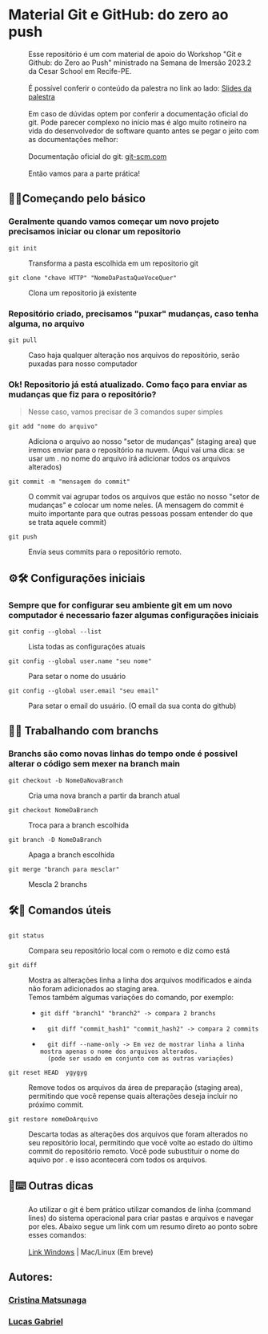 # Material Git e GitHub: do zero ao push
<dd>Esse repositório é um com material de apoio do Workshop "Git e Github: do Zero ao Push" ministrado na Semana de Imersão 2023.2 da Cesar School em Recife-PE.</dd>
<br/>
<dd>É possível conferir o conteúdo da palestra no link ao lado: <a href="https://www.canva.com/design/DAFq4wix2Hw/0xtt40B6VSb9itnp6E8SSg/view?utm_content=DAFq4wix2Hw&utm_campaign=designshare&utm_medium=link&utm_source=publishsharelink)">Slides da palestra</a></dd>
<br/>
<dd>Em caso de dúvidas optem por conferir a documentação oficial do git. Pode parecer complexo no início mas é algo muito rotineiro na vida do desenvolvedor de software quanto antes se pegar o jeito com as documentações melhor:</dd>
<br/>
<dd>Documentação oficial do git: <a href="https://git-scm.com/doc">git-scm.com</a></dd>
<br>
<dd>Então vamos para a parte prática!</dd>

<h2>📁🐙Começando pelo básico</h2>
<h3>Geralmente quando vamos começar um novo projeto precisamos iniciar ou clonar um repositorio</h3>
<dl>
  <dt>
    
    git init
  </dt>
  <dd>Transforma a pasta escolhida em um repositorio git</dd>
  <dt>
    
    git clone "chave HTTP" "NomeDaPastaQueVoceQuer"
  </dt>
  <dd>Clona um repositorio já existente</dd>
</dl>

<h3>Repositório criado, precisamos "puxar" mudanças, caso tenha alguma, no arquivo</h3>
<dl>
  <dt>
    
    git pull
  </dt>
  <dd>Caso haja qualquer alteração nos arquivos do repositório, serão puxadas para nosso computador</dd>
</dl>

<h3>Ok! Repositorio já está atualizado. Como faço para enviar as mudanças que fiz para o repositório?</h3>

> Nesse caso, vamos precisar de 3 comandos super simples
<dl>
  <dt>
    
    git add "nome do arquivo"
  </dt>
  <dd>Adiciona o arquivo ao nosso "setor de mudanças" (staging area) que iremos enviar para o repositório na nuvem. (Aqui vai uma dica: se usar um . no nome do arquivo irá adicionar todos os arquivos alterados)</dd>
  <dt>
    
    git commit -m "mensagem do commit"
  </dt>
  <dd>O commit vai agrupar todos os arquivos que estão no nosso "setor de mudanças" e colocar um nome neles. (A mensagem do commit é muito importante para que outras pessoas possam entender do que se trata aquele commit)</dd>
  <dt>
    
    git push
  </dt>
  <dd>Envia seus commits para o repositório remoto.</dd>
</dl>

##
<h2>⚙️🛠️ Configurações iniciais</h2>
<h3>Sempre que for configurar seu ambiente git em um novo computador é necessario fazer algumas configurações iniciais</h3>
<dl>
  <dt>
    
    git config --global --list
  </dt>
  <dd>Lista todas as configurações atuais</dd>
  <dt>
    
    git config --global user.name "seu nome"
  </dt>
  <dd>Para setar o nome do usuário</dd>
  <dt>
    
    git config --global user.email "seu email"
  </dt>
  <dd>Para setar o email do usuário. (O email da sua conta do github)</dd>
</dl>

##

<h2>🌿🔀 Trabalhando com branchs</h2>
<h3>Branchs são como novas linhas do tempo onde é possivel alterar o código sem mexer na branch main</h3>
<dl>
  <dt>
    
    git checkout -b NomeDaNovaBranch
  </dt>
  <dd>Cria uma nova branch a partir da branch atual</dd>
  <dt>
    
    git checkout NomeDaBranch
  </dt>
  <dd>Troca para a branch escolhida</dd>
  <dt>
    
    git branch -D NomeDaBranch
  </dt>
  <dd>Apaga a branch escolhida</dd>
  <dt>
    
    git merge "branch para mesclar"
  </dt>
  <dd>Mescla 2 branchs</dd>
  
</dl>

##
<h2>🛠️📝 Comandos úteis</h2>
<h3></h3>
<dl>
  <dt>
    
    git status
  </dt>
  <dd>Compara seu repositório local com o remoto e diz como está</dd>
  <dt>
    
    git diff
  </dt>
  <dd>Mostra as alterações linha a linha dos arquivos modificados e ainda não foram adicionados ao staging area.<br>
  Temos também algumas variações do comando, por exemplo:<br>
  <ul>
    <li>
      
    git diff "branch1" "branch2" -> compara 2 branchs
  </li>
    <li>
      
      git diff "commit_hash1" "commit_hash2" -> compara 2 commits
  </li>
    <li>
      
      git diff --name-only -> Em vez de mostrar linha a linha mostra apenas o nome dos arquivos alterados.
      (pode ser usado em conjunto com as outras variações)
  </li>
  </ul>
  </dd>
  <dt>
    
    git reset HEAD  ygygyg
  </dt>
  <dd>Remove todos os arquivos da área de preparação (staging area), permitindo que você repense quais alterações deseja incluir no próximo commit.</dd>
  <dt>
    
    git restore nomeDoArquivo
  </dt>
  <dd>Descarta todas as alterações dos arquivos que foram alterados no seu repositório local,       permitindo que você volte ao estado do último commit do repositório remoto. Você pode subustituir o nome do aquivo por . e isso acontecerá com todos os arquivos.</dd>
 
  </dl>

##
<h2>📝⌨️ Outras dicas</h2>
<dd>Ao utilizar o git é bem prático utilizar comandos de linha (command lines) do sistema operacional para criar pastas e arquivos e navegar por eles. Abaixo segue um link com um resumo direto ao ponto sobre esses comandos:</dd>
<br>
<dd><a href="https://www.digitalcitizen.life/command-prompt-how-use-basic-commands/">Link Windows</a>   |   Mac/Linux (Em breve)</dd>

##
<h2>Autores:</h2>
<h3><a href="https://github.com/Criismnaga">Cristina Matsunaga</a></h3>
<h3><a href="https://github.com/LucasGdBS">Lucas Gabriel</a></h3>

